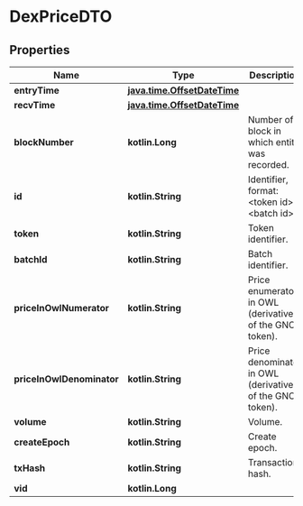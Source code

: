 
# DexPriceDTO

## Properties
Name | Type | Description | Notes
------------ | ------------- | ------------- | -------------
**entryTime** | [**java.time.OffsetDateTime**](java.time.OffsetDateTime.md) |  |  [optional]
**recvTime** | [**java.time.OffsetDateTime**](java.time.OffsetDateTime.md) |  |  [optional]
**blockNumber** | **kotlin.Long** | Number of block in which entity was recorded. |  [optional]
**id** | **kotlin.String** | Identifier, format: &lt;token id&gt;-&lt;batch id&gt;. |  [optional]
**token** | **kotlin.String** | Token identifier. |  [optional]
**batchId** | **kotlin.String** | Batch identifier. |  [optional]
**priceInOwlNumerator** | **kotlin.String** | Price enumerator in OWL (derivative of the GNO token). |  [optional]
**priceInOwlDenominator** | **kotlin.String** | Price denominator in OWL (derivative of the GNO token). |  [optional]
**volume** | **kotlin.String** | Volume. |  [optional]
**createEpoch** | **kotlin.String** | Create epoch. |  [optional]
**txHash** | **kotlin.String** | Transaction hash. |  [optional]
**vid** | **kotlin.Long** |  |  [optional]



